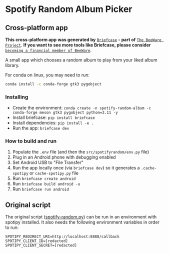 # Spotify Random Album Picker

## Cross-platform app

**This cross-platform app was generated by** [`Briefcase`](https://github.com/beeware/briefcase) **- part of**
[`The BeeWare Project`](https://beeware.org/). **If you want to see more tools like Briefcase, please
consider** [`becoming a financial member of BeeWare`](https://beeware.org/contributing/membership).

A small app which chooses a random album to play from your liked album library.

For conda on linux, you may need to run:
```bash
conda install -c conda-forge gtk3 pygobject
```

### Installing

- Create the environment: `conda create -n spotify-random-album -c conda-forge meson gtk3 pygobject python=3.11 -y`
- Install briefcase: `pip install briefcase`
- Install dependencies: `pip install -e .`
- Run the app: `briefcase dev`

### How to build and run

1. Populate the `.env` file (and then the `src/spotifyrandom/env.py` file)
2. Plug in an Android phone with debugging enabled
3. Set Android USB to "File Transfer"
4. Run the app locally once (via `briefcase dev`) so it generates a `.cache-spotipy` or `cache-spotipy.py` file
5. Run `briefcase create android`
6. Run `briefcase build android -u`
7. Run `briefcase run android`

## Original script

The original script ([spotify-random.py](./spotify-random.py)) can be run in an environment with spotipy installed.
It also needs the following environment variables in order to run:

```dotenv
SPOTIPY_REDIRECT_URI=http://localhost:8888/callback
SPOTIPY_CLIENT_ID=[redacted]
SPOTIPY_CLIENT_SECRET=[redacted]
```

